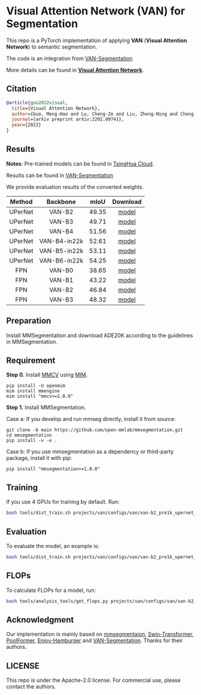 # Visual Attention Network (VAN) for Segmentation

This repo is a PyTorch implementation of applying **VAN** (**Visual Attention Network**) to semantic segmentation.

The code is an integration from [VAN-Segmentation](https://github.com/Visual-Attention-Network/VAN-Segmentation/blob/main/README.md?plain=1)

More details can be found in [**Visual Attention Network**](https://arxiv.org/abs/2202.09741).

## Citation

```bib
@article{guo2022visual,
  title={Visual Attention Network},
  author={Guo, Meng-Hao and Lu, Cheng-Ze and Liu, Zheng-Ning and Cheng, Ming-Ming and Hu, Shi-Min},
  journal={arXiv preprint arXiv:2202.09741},
  year={2022}
}
```

## Results

**Notes**: Pre-trained models can be found in [TsingHua Cloud](https://cloud.tsinghua.edu.cn/d/0100f0cea37d41ba8d08/).

Results can be found in [VAN-Segmentation](https://github.com/Visual-Attention-Network/VAN-Segmentation/blob/main/README.md?plain=1)

We provide evaluation results of the converted weights.

| Method  |   Backbone   | mIoU  |                                                                    Download                                                                    |
| :-----: | :----------: | :---: | :--------------------------------------------------------------------------------------------------------------------------------------------: |
| UPerNet |    VAN-B2    | 49.35 | [model](https://download.openmmlab.com/mmsegmentation/v0.5/van_3rdparty/van-b2-in1kpre_upernet_3rdparty_512x512-ade20k_20230522-19c58aee.pth)  |
| UPerNet |    VAN-B3    | 49.71 | [model](https://download.openmmlab.com/mmsegmentation/v0.5/van_3rdparty/van-b3-in1kpre_upernet_3rdparty_512x512-ade20k_20230522-653bd6b7.pth)  |
| UPerNet |    VAN-B4    | 51.56 | [model](https://download.openmmlab.com/mmsegmentation/v0.5/van_3rdparty/van-b4-in1kpre_upernet_3rdparty_512x512-ade20k_20230522-653bd6b7.pth)  |
| UPerNet | VAN-B4-in22k | 52.61 | [model](https://download.openmmlab.com/mmsegmentation/v0.5/van_3rdparty/van-b4-in22kpre_upernet_3rdparty_512x512-ade20k_20230522-4a4d744a.pth) |
| UPerNet | VAN-B5-in22k | 53.11 | [model](https://download.openmmlab.com/mmsegmentation/v0.5/van_3rdparty/van-b5-in22kpre_upernet_3rdparty_512x512-ade20k_20230522-5bb6f2b4.pth) |
| UPerNet | VAN-B6-in22k | 54.25 | [model](https://download.openmmlab.com/mmsegmentation/v0.5/van_3rdparty/van-b6-in22kpre_upernet_3rdparty_512x512-ade20k_20230522-e226b363.pth) |
|   FPN   |    VAN-B0    | 38.65 |   [model](https://download.openmmlab.com/mmsegmentation/v0.5/van_3rdparty/van-b0-in1kpre_fpn_3rdparty_512x512-ade20k_20230522-75a76298.pth)    |
|   FPN   |    VAN-B1    | 43.22 |   [model](https://download.openmmlab.com/mmsegmentation/v0.5/van_3rdparty/van-b1-in1kpre_fpn_3rdparty_512x512-ade20k_20230522-104499ff.pth)    |
|   FPN   |    VAN-B2    | 46.84 |   [model](https://download.openmmlab.com/mmsegmentation/v0.5/van_3rdparty/van-b2-in1kpre_fpn_3rdparty_512x512-ade20k_20230522-7074e6f8.pth)    |
|   FPN   |    VAN-B3    | 48.32 |   [model](https://download.openmmlab.com/mmsegmentation/v0.5/van_3rdparty/van-b3-in1kpre_fpn_3rdparty_512x512-ade20k_20230522-2c3b7f5e.pth)    |

## Preparation

Install MMSegmentation and download ADE20K according to the guidelines in MMSegmentation.

## Requirement

**Step 0.** Install [MMCV](https://github.com/open-mmlab/mmcv) using [MIM](https://github.com/open-mmlab/mim).

```shell
pip install -U openmim
mim install mmengine
mim install "mmcv>=2.0.0"
```

**Step 1.** Install MMSegmentation.

Case a: If you develop and run mmseg directly, install it from source:

```shell
git clone -b main https://github.com/open-mmlab/mmsegmentation.git
cd mmsegmentation
pip install -v -e .
```

Case b: If you use mmsegmentation as a dependency or third-party package, install it with pip:

```shell
pip install "mmsegmentation>=1.0.0"
```

## Training

If you use 4 GPUs for training by default. Run:

```bash
bash tools/dist_train.sh projects/van/configs/van/van-b2_pre1k_upernet_4xb2-160k_ade20k-512x512.py 4
```

## Evaluation

To evaluate the model, an example is:

```bash
bash tools/dist_train.sh projects/van/configs/van/van-b2_pre1k_upernet_4xb2-160k_ade20k-512x512.py work_dirs/van-b2_pre1k_upernet_4xb2-160k_ade20k-512x512/iter_160000.pth 4 --eval mIoU
```

## FLOPs

To calculate FLOPs for a model, run:

```bash
bash tools/analysis_tools/get_flops.py projects/van/configs/van/van-b2_pre1k_upernet_4xb2-160k_ade20k-512x512.py --shape 512 512
```

## Acknowledgment

Our implementation is mainly based on [mmsegmentaion](https://github.com/open-mmlab/mmsegmentation/tree/v0.12.0), [Swin-Transformer](https://github.com/SwinTransformer/Swin-Transformer-Semantic-Segmentation), [PoolFormer](https://github.com/sail-sg/poolformer), [Enjoy-Hamburger](https://github.com/Gsunshine/Enjoy-Hamburger) and [VAN-Segmentation](https://github.com/Visual-Attention-Network/VAN-Segmentation/blob/main/README.md?plain=1). Thanks for their authors.

## LICENSE

This repo is under the Apache-2.0 license. For commercial use, please contact the authors.
